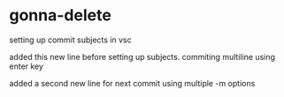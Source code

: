# gonna-delete
setting up commit subjects in vsc

added this new line before setting up subjects. commiting multiline using enter key

added a second new line for next commit using multiple -m options